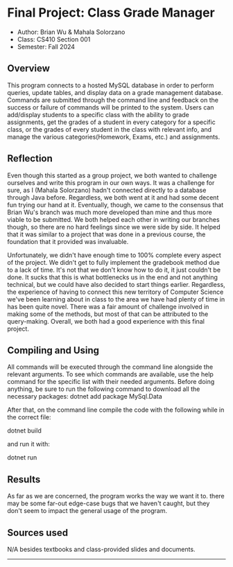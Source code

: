 # Final Project: Class Grade Manager

* Author: Brian Wu & Mahala Solorzano
* Class: CS410 Section 001
* Semester: Fall 2024 

## Overview

This program connects to a hosted MySQL database in order to perform queries, update tables, and display data on a grade management database.
Commands are submitted through the command line and feedback on the success or failure of commands will be printed to the system. Users can add/display students to a specific class with the ability to grade assignments, get the grades of a student in every category for a specific class, or the grades of every student in the class with relevant info, and manage the various categories(Homework, Exams, etc.) and assignments.


## Reflection

Even though this started as a group project, we both wanted to challenge ourselves and write this program in our own ways. It was a challenge for sure, as I (Mahala Solorzano) hadn't connected directly to a database through Java before. Regardless, we both went at it and had some decent fun trying our hand at it. Eventually, though, we came to the consensus that Brian Wu's branch was much more developed than mine and thus more viable to be submitted. We both helped each other in writing our branches though, so there are no hard feelings since we were side by side. It helped that it was similar to a project that was done in a previous course, the foundation that it provided was invaluable.

Unfortunately, we didn't have enough time to 100% complete every aspect of the project. We didn't get to fully implement the gradebook method due to a lack of time. It's not that we don't know how to do it, it just couldn't be done. It sucks that this is what bottlenecks us in the end and not anything technical, but we could have also decided to start things earlier. Regardless, the experience of having to connect this new territory of Computer Science we've been learning about in class to the area we have had plenty of time in has been quite novel. There was a fair amount of challenge involved in making some of the methods, but most of that can be attributed to the query-making. Overall, we both had a good experience with this final project. 

## Compiling and Using

All commands will be executed through the command line alongside the relevant arguments. To see which commands are available, use the help command for
the specific list with their needed arguments. Before doing anything, be sure to run the following command to download all the necessary packages:
dotnet add package MySql.Data

After that, on the command line compile the code with the following while in the correct file:

dotnet build

and run it with:

dotnet run

## Results

As far as we are concerned, the program works the way we want it to. there may be some far-out edge-case bugs that we haven't caught, but
they don't seem to impact the general usage of the program.

## Sources used

N/A besides textbooks and class-provided slides and documents.

----------
